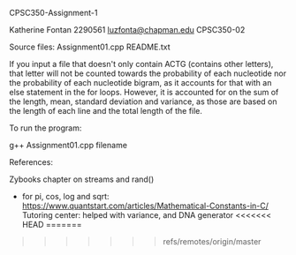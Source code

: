 
CPSC350-Assignment-1

Katherine Fontan
2290561
luzfonta@chapman.edu
CPSC350-02


Source files:
Assignment01.cpp
README.txt

If you input a file that doesn't only contain ACTG (contains other letters), that letter will not be counted towards the probability of each nucleotide nor the probability of each nucleotide bigram, as it accounts for that with an else statement in the for loops. However, it is accounted for on the sum of the length, mean, standard deviation and variance, as those are based on the length of each line and the total length of the file.

To run the program:

g++ Assignment01.cpp filename

References:

Zybooks chapter on streams and rand()
- for pi, cos, log and sqrt: https://www.quantstart.com/articles/Mathematical-Constants-in-C/
Tutoring center: helped with variance, and DNA generator
<<<<<<< HEAD
=======

>>>>>>> refs/remotes/origin/master
